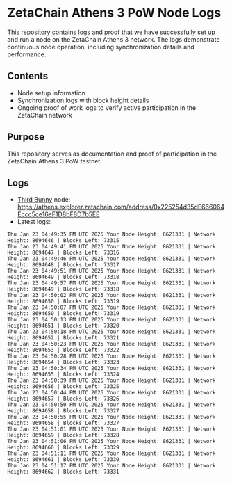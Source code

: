 # ZetaChain Athens 3 PoW Node Logs
This repository contains logs and proof that we have successfully set up and run a node on the ZetaChain Athens 3 network. The logs demonstrate continuous node operation, including synchronization details and performance.

## Contents
- Node setup information
- Synchronization logs with block height details
- Ongoing proof of work logs to verify active participation in the ZetaChain network

## Purpose
This repository serves as documentation and proof of participation in the ZetaChain Athens 3 PoW testnet.

## Logs

- [Third Bunny](https://thirdbunny.xyz/) node: https://athens.explorer.zetachain.com/address/0x225254d35dE666064Eccc5ce16eF1D8bF8D7b5EE
- Latest logs:
```
Thu Jan 23 04:49:35 PM UTC 2025 Your Node Height: 8621331 | Network Height: 8694646 | Blocks Left: 73315
Thu Jan 23 04:49:41 PM UTC 2025 Your Node Height: 8621331 | Network Height: 8694647 | Blocks Left: 73316
Thu Jan 23 04:49:46 PM UTC 2025 Your Node Height: 8621331 | Network Height: 8694648 | Blocks Left: 73317
Thu Jan 23 04:49:51 PM UTC 2025 Your Node Height: 8621331 | Network Height: 8694649 | Blocks Left: 73318
Thu Jan 23 04:49:57 PM UTC 2025 Your Node Height: 8621331 | Network Height: 8694649 | Blocks Left: 73318
Thu Jan 23 04:50:02 PM UTC 2025 Your Node Height: 8621331 | Network Height: 8694650 | Blocks Left: 73319
Thu Jan 23 04:50:07 PM UTC 2025 Your Node Height: 8621331 | Network Height: 8694650 | Blocks Left: 73319
Thu Jan 23 04:50:13 PM UTC 2025 Your Node Height: 8621331 | Network Height: 8694651 | Blocks Left: 73320
Thu Jan 23 04:50:18 PM UTC 2025 Your Node Height: 8621331 | Network Height: 8694652 | Blocks Left: 73321
Thu Jan 23 04:50:23 PM UTC 2025 Your Node Height: 8621331 | Network Height: 8694653 | Blocks Left: 73322
Thu Jan 23 04:50:28 PM UTC 2025 Your Node Height: 8621331 | Network Height: 8694654 | Blocks Left: 73323
Thu Jan 23 04:50:34 PM UTC 2025 Your Node Height: 8621331 | Network Height: 8694655 | Blocks Left: 73324
Thu Jan 23 04:50:39 PM UTC 2025 Your Node Height: 8621331 | Network Height: 8694656 | Blocks Left: 73325
Thu Jan 23 04:50:44 PM UTC 2025 Your Node Height: 8621331 | Network Height: 8694657 | Blocks Left: 73326
Thu Jan 23 04:50:50 PM UTC 2025 Your Node Height: 8621331 | Network Height: 8694658 | Blocks Left: 73327
Thu Jan 23 04:50:55 PM UTC 2025 Your Node Height: 8621331 | Network Height: 8694658 | Blocks Left: 73327
Thu Jan 23 04:51:01 PM UTC 2025 Your Node Height: 8621331 | Network Height: 8694659 | Blocks Left: 73328
Thu Jan 23 04:51:06 PM UTC 2025 Your Node Height: 8621331 | Network Height: 8694660 | Blocks Left: 73329
Thu Jan 23 04:51:11 PM UTC 2025 Your Node Height: 8621331 | Network Height: 8694661 | Blocks Left: 73330
Thu Jan 23 04:51:17 PM UTC 2025 Your Node Height: 8621331 | Network Height: 8694662 | Blocks Left: 73331
```
